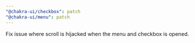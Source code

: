 ```yaml
---
"@chakra-ui/checkbox": patch
"@chakra-ui/menu": patch
---
```


Fix issue where scroll is hijacked when the menu and checkbox is opened.

